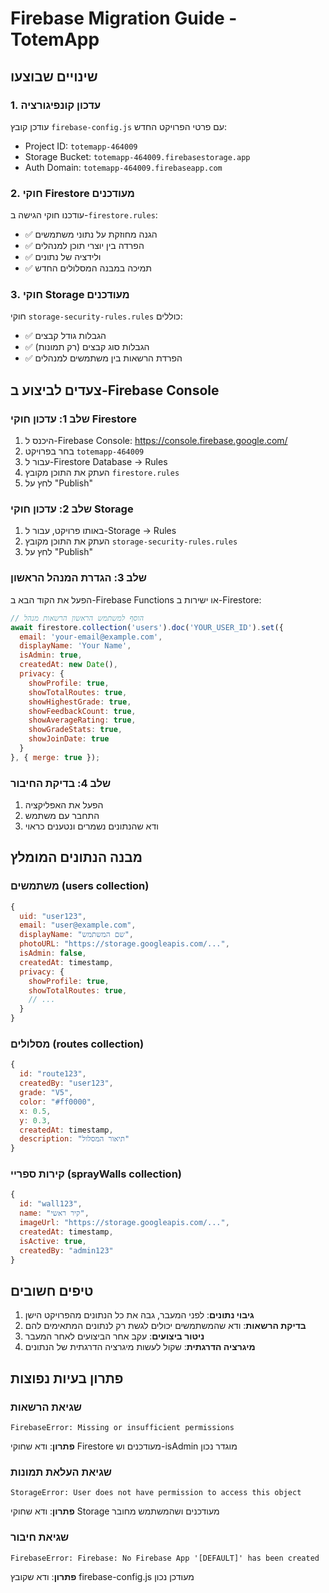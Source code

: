 # Firebase Migration Guide - TotemApp

## שינויים שבוצעו

### 1. עדכון קונפיגורציה
עודכן קובץ `firebase-config.js` עם פרטי הפרויקט החדש:
- Project ID: `totemapp-464009`
- Storage Bucket: `totemapp-464009.firebasestorage.app`
- Auth Domain: `totemapp-464009.firebaseapp.com`

### 2. חוקי Firestore מעודכנים
עודכנו חוקי הגישה ב-`firestore.rules`:
- ✅ הגנה מחוזקת על נתוני משתמשים
- ✅ הפרדה בין יוצרי תוכן למנהלים
- ✅ ולידציה של נתונים
- ✅ תמיכה במבנה המסלולים החדש

### 3. חוקי Storage מעודכנים
חוקי `storage-security-rules.rules` כוללים:
- ✅ הגבלות גודל קבצים
- ✅ הגבלות סוג קבצים (רק תמונות)
- ✅ הפרדת הרשאות בין משתמשים למנהלים

## צעדים לביצוע ב-Firebase Console

### שלב 1: עדכון חוקי Firestore
1. היכנס ל-Firebase Console: https://console.firebase.google.com/
2. בחר בפרויקט `totemapp-464009`
3. עבור ל-Firestore Database → Rules
4. העתק את התוכן מקובץ `firestore.rules`
5. לחץ על "Publish"

### שלב 2: עדכון חוקי Storage
1. באותו פרויקט, עבור ל-Storage → Rules
2. העתק את התוכן מקובץ `storage-security-rules.rules`
3. לחץ על "Publish"

### שלב 3: הגדרת המנהל הראשון
הפעל את הקוד הבא ב-Firebase Functions או ישירות ב-Firestore:

```javascript
// הוסף למשתמש הראשון הרשאות מנהל
await firestore.collection('users').doc('YOUR_USER_ID').set({
  email: 'your-email@example.com',
  displayName: 'Your Name',
  isAdmin: true,
  createdAt: new Date(),
  privacy: {
    showProfile: true,
    showTotalRoutes: true,
    showHighestGrade: true,
    showFeedbackCount: true,
    showAverageRating: true,
    showGradeStats: true,
    showJoinDate: true
  }
}, { merge: true });
```

### שלב 4: בדיקת החיבור
1. הפעל את האפליקציה
2. התחבר עם משתמש
3. ודא שהנתונים נשמרים ונטענים כראוי

## מבנה הנתונים המומלץ

### משתמשים (users collection)
```javascript
{
  uid: "user123",
  email: "user@example.com",
  displayName: "שם המשתמש",
  photoURL: "https://storage.googleapis.com/...",
  isAdmin: false,
  createdAt: timestamp,
  privacy: {
    showProfile: true,
    showTotalRoutes: true,
    // ...
  }
}
```

### מסלולים (routes collection)
```javascript
{
  id: "route123",
  createdBy: "user123",
  grade: "V5",
  color: "#ff0000",
  x: 0.5,
  y: 0.3,
  createdAt: timestamp,
  description: "תיאור המסלול"
}
```

### קירות ספריי (sprayWalls collection)
```javascript
{
  id: "wall123",
  name: "קיר ראשי",
  imageUrl: "https://storage.googleapis.com/...",
  createdAt: timestamp,
  isActive: true,
  createdBy: "admin123"
}
```

## טיפים חשובים

1. **גיבוי נתונים**: לפני המעבר, גבה את כל הנתונים מהפרויקט הישן
2. **בדיקת הרשאות**: ודא שהמשתמשים יכולים לגשת רק לנתונים המתאימים להם
3. **ניטור ביצועים**: עקב אחר הביצועים לאחר המעבר
4. **מיגרציה הדרגתית**: שקול לעשות מיגרציה הדרגתית של הנתונים

## פתרון בעיות נפוצות

### שגיאת הרשאות
```
FirebaseError: Missing or insufficient permissions
```
**פתרון**: ודא שחוקי Firestore מעודכנים וש-isAdmin מוגדר נכון

### שגיאת העלאת תמונות
```
StorageError: User does not have permission to access this object
```
**פתרון**: ודא שחוקי Storage מעודכנים ושהמשתמש מחובר

### שגיאת חיבור
```
FirebaseError: Firebase: No Firebase App '[DEFAULT]' has been created
```
**פתרון**: ודא שקובץ firebase-config.js מעודכן נכון
